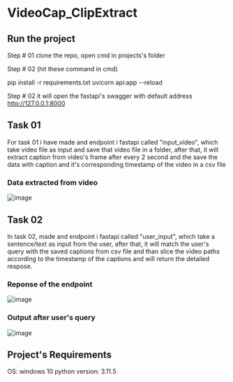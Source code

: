 # VideoCap_ClipExtract

## Run the project

Step # 01
  clone the repo, open cmd in projects's folder

Step # 02 (hit these command in cmd)

  pip install -r requirements.txt
  uvicorn api:app --reload
  
Step # 02
  it will open the fastapi's swagger with default address http://127.0.0.1:8000

## Task 01
  For task 01 i have made and endpoint i fastapi called "input_video", which take video file as input and save that video file in a folder, after that, it will extract caption from video's frame after every 2 second and the save the data with caption and it's corresponding timestamp of the video in a csv file

### Data extracted from video

![image](https://github.com/user-attachments/assets/d08c4c9e-5e9a-41de-b831-e08f3c475972)

## Task 02
  In task 02, made and endpoint i fastapi called "user_input", which take a sentence/text as input from the user, after that, it will match the user's query with the saved captions from csv file and than slice the video paths according to the timestamp of the captions and will return the detailed respose.
  
### Reponse of the endpoint

![image](https://github.com/user-attachments/assets/cac9f7d2-9c1e-4f0c-8aa4-6359322a8b83)

### Output after user's query

![image](https://github.com/user-attachments/assets/8fc597c5-09c3-48ea-b419-54880c178a8d)

## Project's Requirements

  OS: windows 10
  python version: 3.11.5


